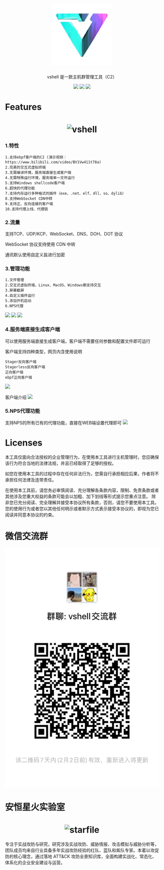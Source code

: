 <h1 align="center">
  <img src="img/logo.png" alt="vshell" width="200px">
  <br>
</h1>
<p align="center">vshell 是一款主机群管理工具（C2）</p>

<p align="center">
<a href="https://github.com/veo/vshell/issues"><img src="https://img.shields.io/badge/contributions-welcome-brightgreen.svg?style=flat"></a>
<a href="https://github.com/veo/vshell/releases"><img src="https://img.shields.io/github/release/veo/vshell"></a>
<a href="https://github.com/veo/vshell/releases"><img src="https://img.shields.io/github/downloads/veo/vshell/total?color=blueviolet"></a>
</p>

# Features

<h1 align="center">
  <img src="img/web.jpg" alt="vshell" width="850px"></a>
  <br>
</h1>

### 1.特性
```
1.支持ebpf客户端的C2 (演示视频：https://www.bilibili.com/video/BV1Vw411t78a)
2.完美的交互式虚拟终端
3.无需编译环境，服务端直接生成客户端
4.无需特殊运行环境，服务端单一文件运行
5.支持Windows shellcode客户端
6.超快的代理功能
7.支持内存运行多种格式的插件（exe、.net、elf、dll、so、dylib）
8.支持WebSocket CDN中转
9.支持正、反向连接的客户端
10.支持代理上线、代理链
```


### 2.流量
支持TCP、UDP/KCP、WebSocket、DNS、DOH、DOT 协议

WebSocket 协议支持使用 CDN 中转

通讯默认使用自定义盐进行加密


### 3.管理功能
```
1.文件管理
2.交互式虚拟终端，Linux、MacOS、Windows都支持交互
3.屏幕截屏
4.自定义插件运行
5.添加开机启动
6.NPS代理
```
![](img/terminal.jpg)
![](img/filemanager.jpg)
![](img/plugin.jpg)

### 4.服务端直接生成客户端
可以使用服务端直接生成客户端，客户端不需要任何参数和配置文件即可运行

客户端支持四种类型，网页内含使用说明
```
Stager反向客户端
Stagerless反向客户端
正向客户端
ebpf正向客户端
```

![](img/client.jpg)

客户端介绍
![](img/description.jpg)

### 5.NPS代理功能

支持NPS的所有已有的代理功能，直接在WEB端设置代理即可
![](img/proxy.jpg)


# Licenses
本工具仅面向合法授权的企业管理行为，在使用本工具进行主机管理时，您应确保该行为符合当地的法律法规，并且已经取得了足够的授权。

如您在使用本工具的过程中存在任何非法行为，您需自行承担相应后果，作者将不承担任何法律及连带责任。

在使用本工具前，请您务必审慎阅读、充分理解各条款内容，限制、免责条款或者其他涉及您重大权益的条款可能会以加粗、加下划线等形式提示您重点注意。 除非您已充分阅读、完全理解并接受本协议所有条款，否则，请您不要使用本工具。您的使用行为或者您以其他任何明示或者默示方式表示接受本协议的，即视为您已阅读并同意本协议的约束。

# 微信交流群

![img.png](img/weixin.png)


# 安恒星火实验室

<h1 align="center">
  <img src="img/starfile.jpeg" alt="starfile" width="200px">
  <br>
</h1>
专注于实战攻防与研究，研究涉及实战攻防、威胁情报、攻击模拟与威胁分析等，团队成员均来自行业具备多年实战攻防经验的红队、蓝队和紫队专家。本着以攻促防的核心理念，通过落地 ATT&CK 攻防全景知识库，全面构建实战化、常态化、体系化的企业安全建设与运营。


